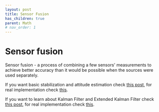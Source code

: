 ```yaml
---
layout: post
title: Sensor Fusion
has_children: true
parent: Math
# nav_order: 1
---
```


# Sensor fusion

Sensor fusion - a process of combining a few sensors' measurements to achieve better accuracy than it would be possible when the sources were used separately.

If you want basic stabilization and attitude estimation check [this post](./attitude_estim_theory),
for real implementation check [this](../../drone/sensor_fusion/attitude_estim_impl).

If you want to learn about Kalman Filter and Extended Kalman Filter check [this post](./altitude_estim_theory),
for real implementation check [this](../../drone/sensor_fusion/altitude_estim_impl).
